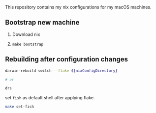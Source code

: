 This repository contains my nix configurations for my macOS machines.

## Bootstrap new machine

1. Download nix

2. `make bootstrap`

## Rebuilding after configuration changes

```sh
darwin-rebuild switch --flake ${nixConfigDirectory}

# or

drs
```

set `fish` as default shell after applying flake.

```sh
make set-fish
```
